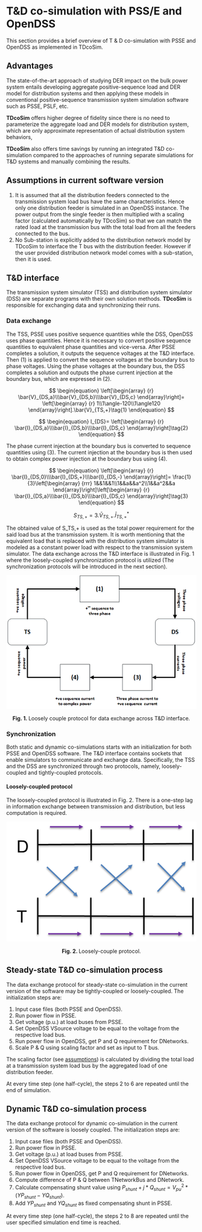 # T&D co-simulation with PSS/E and OpenDSS

This section provides a brief overview of T & D co-simulation with PSSE and OpenDSS as implemented in TDcoSim.

## Advantages

The state-of-the-art approach of studying DER impact on the bulk power system entails developing aggregate positive-sequence load and DER model for distribution systems and then applying these models in conventional positive-sequence transmission system simulation software such as PSSE, PSLF, etc. 

**TDcoSim** offers higher degree of fidelity since there is no need to parameterize the aggregate load and DER models for distribution system, which are only approximate representation of actual distribution system behaviors, 

**TDcoSim** also offers time savings by running an integrated T&D co-simulation compared to the approaches of running separate simulations for T&D systems and manually combining the results.

## Assumptions in current software version

1. It is assumed that all the distribution feeders connected to the transmission system load bus have the same characteristics. Hence only one distribution feeder is simulated in an OpenDSS instance. The power output from the single feeder is then multiplied with a scaling factor (calculated automatically by TDcoSim) so that we can match the rated load at the transmission bus with the total load from all the feeders connected to the bus.
2. No Sub-station is explicitly added to the distribution network model by TDcoSim to interface the T bus with the distribution feeder. However if the user provided distribution network model comes with a sub-station, then it is used.

## T&D interface
The transmission system simulator (TSS) and distribution system simulator (DSS) are separate programs with their own solution methods. **TDcoSim** is responsible for exchanging data and synchronizing their runs.

### Data exchange
The TSS, PSSE uses positive sequence quantities while the DSS, OpenDSS uses phase quantities. Hence it is necessary to convert positive sequence quantities to equivalent phase quantities and vice-versa. After PSSE completes a solution, it outputs the sequence voltages at the T&D interface. Then (1) is applied to convert the sequence voltages at the boundary bus to phase voltages. Using the phase voltages at the boundary bus, the DSS completes a solution and outputs the phase current injection at the boundary bus, which are expressed in (2).

$$
\begin{equation}
\left[\begin{array} {r} \bar{V}_{DS,a}\\\bar{V}_{DS,b}\\\bar{V}_{DS,c} \end{array}\right]=
\left[\begin{array} {r} 1\\1\angle-120\\1\angle120 \end{array}\right].\bar{V}_{TS,+}\tag{1}
\end{equation}
$$

$$
\begin{equation}
I_{DS}=
\left[\begin{array} {r} \bar{I}_{DS,a}\\\bar{I}_{DS,b}\\\bar{I}_{DS,c} \end{array}\right]\tag{2}
\end{equation}
$$

The phase current injection at the boundary bus is converted to sequence quantities using (3). The current injection at the boundary bus is then used to obtain complex power injection at the boundary bus using (4).

$$
\begin{equation}
\left[\begin{array} {r} \bar{I}_{DS,0}\\\bar{I}_{DS,+}\\\bar{I}_{DS,-} \end{array}\right]=
\frac{1}{3}\left[\begin{array} {rrr} 1&&1&&1\\1&&a&&a^2\\1&&a^2&&a \end{array}\right]\left[\begin{array} {r} \bar{I}_{DS,a}\\\bar{I}_{DS,b}\\\bar{I}_{DS,c} \end{array}\right]\tag{3}
\end{equation}
$$

$$
\begin{equation}
S_{TS,+}=3.\bar{V}_{TS,+}.\bar{I}^*_{TS,+}\tag{4}
\end{equation}
$$

The obtained value of S_TS,+ is used as the total power requirement for the said load bus at the transmission system. It is worth mentioning that the equivalent load that is replaced with the distribution system simulator is modeled as a constant power load with respect to the transmission system simulator. The data exchange across the T&D interface is illustrated in Fig. 1 where the loosely-coupled synchronization protocol is utilized (The synchronization protocols will be introduced in the next section).

![loosely coupled protocol](images/T_D_data_interface.png)

<p align="center">
  <strong>Fig. 1. </strong>Loosely couple protocol for data exchange across T&D interface.
</p>

### Synchronization

Both static and dynamic co-simulations starts with an initialization for both PSSE and OpenDSS software. The T&D interface contains sockets that enable simulators to communicate and exchange data. Specifically, the TSS and the DSS are synchronized through two protocols, namely, loosely-coupled and tightly-coupled protocols.

#### Loosely-coupled protocol
The loosely-coupled protocol is illustrated in Fig. 2. There is a one-step lag in information exchange between transmission and distribution, but less computation is required.

![loosely coupled protocol](images/loosely_coupled_protocol.png)
<p align="center">
  <strong>Fig. 2. </strong>Loosely-couple protocol.
</p>

## Steady-state T&D co-simulation process
The data exchange protocol for steady-state co-simulation in the current version of the software may be tightly-coupled or  loosely-coupled. The initialization steps are:

1. Input case files (both PSSE and OpenDSS).
2. Run power flow in PSSE.
3. Get voltage (p.u.) at load buses from PSSE.
4. Set OpenDSS VSource voltage to be equal to the voltage from the respective load bus.
5. Run power flow in OpenDSS, get P and Q requirement for DNetworks.
6. Scale P & Q using scaling factor and set as input to T bus.

The scaling factor (see [assumptions](user_guide_capability_and_limitations.md)) is calculated by dividing the total load at a transmission system load bus by the aggregated load of one distribution feeder.

At every time step (one half-cycle), the steps 2 to 6 are repeated until the end of simulation.

## Dynamic T&D co-simulation process
The data exchange protocol for dynamic co-simulation in the current version of the software is loosely coupled. The initialization steps are:

1. Input case files (both PSSE and OpenDSS).
2. Run power flow in PSSE.
3. Get voltage (p.u.) at load buses from PSSE.
4. Set OpenDSS VSource voltage to be equal to the voltage from the respective load bus.
5. Run power flow in OpenDSS, get P and Q requirement for DNetworks.
6. Compute difference of P & Q between TNetworkBus and DNetwork.
7. Calculate compensating shunt value using $P_{shunt}+j*Q_{shunt}=V^2_{pu}*(YP_{shunt}-YQ_{shunt})$.
8. Add $YP_{shunt}$ and $YQ_{shunt}$ as fixed compensating shunt in PSSE.

At every time step (one half-cycle), the steps 2 to 8 are repeated until the user specified simulation end time is reached.
